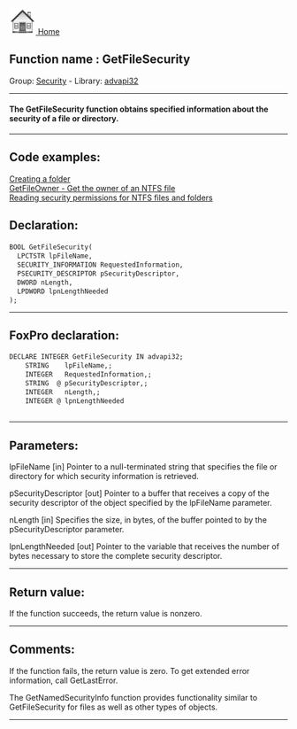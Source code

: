 [<img src="../../images/home.png"> Home ](https://github.com/VFPX/Win32API)  

## Function name : GetFileSecurity
Group: [Security](../../functions_group.md#Security)  -  Library: [advapi32](../../Libraries.md#advapi32)  
***  


#### The GetFileSecurity function obtains specified information about the security of a file or directory. 
***  


## Code examples:
[Creating a folder](../../samples/sample_001.md)  
[GetFileOwner - Get the owner of an NTFS file](../../samples/sample_433.md)  
[Reading security permissions for NTFS files and folders](../../samples/sample_516.md)  

## Declaration:
```foxpro  
BOOL GetFileSecurity(
  LPCTSTR lpFileName,
  SECURITY_INFORMATION RequestedInformation,
  PSECURITY_DESCRIPTOR pSecurityDescriptor,
  DWORD nLength,
  LPDWORD lpnLengthNeeded
);  
```  
***  


## FoxPro declaration:
```foxpro  
DECLARE INTEGER GetFileSecurity IN advapi32;
	STRING    lpFileName,;
	INTEGER   RequestedInformation,;
	STRING  @ pSecurityDescriptor,;
	INTEGER   nLength,;
	INTEGER @ lpnLengthNeeded
  
```  
***  


## Parameters:
lpFileName 
[in] Pointer to a null-terminated string that specifies the file or directory for which security information is retrieved. 

pSecurityDescriptor 
[out] Pointer to a buffer that receives a copy of the security descriptor of the object specified by the lpFileName parameter. 

nLength 
[in] Specifies the size, in bytes, of the buffer pointed to by the pSecurityDescriptor parameter. 

lpnLengthNeeded 
[out] Pointer to the variable that receives the number of bytes necessary to store the complete security descriptor.  
***  


## Return value:
If the function succeeds, the return value is nonzero.  
***  


## Comments:
If the function fails, the return value is zero. To get extended error information, call GetLastError.  
  
The GetNamedSecurityInfo function provides functionality similar to GetFileSecurity for files as well as other types of objects.  
  
***  

